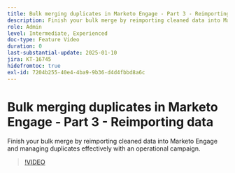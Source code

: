 ```yaml
---
title: Bulk merging duplicates in Marketo Engage - Part 3 - Reimporting data
description: Finish your bulk merge by reimporting cleaned data into Marketo Engage and managing duplicates effectively with an operational campaign.
role: Admin
level: Intermediate, Experienced
doc-type: Feature Video
duration: 0
last-substantial-update: 2025-01-10
jira: KT-16745
hidefromtoc: true
exl-id: 7204b255-40e4-4ba9-9b36-d4d4fbbd8a6c
---
```

# Bulk merging duplicates in Marketo Engage - Part 3 - Reimporting data

Finish your bulk merge by reimporting cleaned data into Marketo Engage and managing duplicates effectively with an operational campaign.

>[!VIDEO](https://video.tv.adobe.com/v/3429488/?learn=on&enablevpops)
